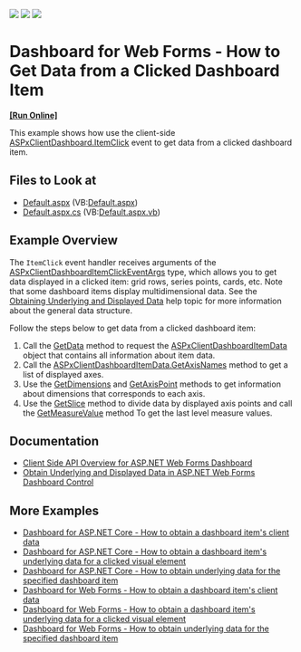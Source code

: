 <!-- default badges list -->
![](https://img.shields.io/endpoint?url=https://codecentral.devexpress.com/api/v1/VersionRange/230117938/18.2.10%2B)
[![](https://img.shields.io/badge/Open_in_DevExpress_Support_Center-FF7200?style=flat-square&logo=DevExpress&logoColor=white)](https://supportcenter.devexpress.com/ticket/details/T848291)
[![](https://img.shields.io/badge/📖_How_to_use_DevExpress_Examples-e9f6fc?style=flat-square)](https://docs.devexpress.com/GeneralInformation/403183)
<!-- default badges end -->

# Dashboard for Web Forms - How to Get Data from a Clicked Dashboard Item

<!-- run online -->
**[[Run Online]](https://codecentral.devexpress.com/230117938/)**
<!-- run online end -->

This example shows how use the client-side [ASPxClientDashboard.ItemClick](https://docs.devexpress.com/Dashboard/js-ASPxClientDashboard#js_ASPxClientDashboard_ItemClick) event to get data from a clicked dashboard item.
<!-- default file list -->
## Files to Look at
* [Default.aspx](./CS/WebApp/Default.aspx) (VB:[Default.aspx](./VB/WebApp/Default.aspx))
* [Default.aspx.cs](./CS/WebApp/Default.aspx.cs) (VB:[Default.aspx.vb](./VB/WebApp/Default.aspx.vb))
<!-- default file list end -->

## Example Overview

The `ItemClick` event handler receives arguments of the [ASPxClientDashboardItemClickEventArgs](https://docs.devexpress.com/Dashboard/js-ASPxClientDashboardItemClickEventArgs) type, which allows you to get data displayed in a clicked item: grid rows, series points, cards, etc. Note that some dashboard items display multidimensional data. See the [Obtaining Underlying and Displayed Data](https://docs.devexpress.com/Dashboard/18078/create-the-designer-and-viewer-applications/web-dashboard/aspnet-web-forms-dashboard-control/obtain-underlying-and-displayed-data) help topic for more information about the general data structure.

Follow the steps below to get data from a clicked dashboard item:

1. Call the [GetData](https://docs.devexpress.com/Dashboard/js-ASPxClientDashboardItemClickEventArgs#js_ASPxClientDashboardItemClickEventArgs_GetData) method to request the [ASPxClientDashboardItemData](https://docs.devexpress.com/Dashboard/js-ASPxClientDashboardItemData) object that contains all information about item data.
2. Call the [ASPxClientDashboardItemData.GetAxisNames](https://docs.devexpress.com/Dashboard/js-ASPxClientDashboardItemData#js_ASPxClientDashboardItemData_GetAxisNames) method to get a list of displayed axes.
3. Use the [GetDimensions](https://docs.devexpress.com/Dashboard/js-ASPxClientDashboardItemClickEventArgs#js_ASPxClientDashboardItemClickEventArgs_GetDimensions_axisName_) and [GetAxisPoint](https://docs.devexpress.com/Dashboard/js-ASPxClientDashboardItemClickEventArgs#js_ASPxClientDashboardItemClickEventArgs_GetAxisPoint_axisName_) methods to get information about dimensions that corresponds to each axis.
4. Use the [GetSlice](https://docs.devexpress.com/Dashboard/js-ASPxClientDashboardItemData#js_ASPxClientDashboardItemData_GetSlice_tuple_) method to divide data by displayed axis points and call the [GetMeasureValue](https://docs.devexpress.com/Dashboard/js-ASPxClientDashboardItemData#js_ASPxClientDashboardItemData_GetMeasureValue_measureId_) method To get the last level measure values.



## Documentation

- [Client Side API Overview for ASP.NET Web Forms Dashboard](https://docs.devexpress.com/Dashboard/116302/web-dashboard/aspnet-web-forms-dashboard-control/client-side-api-overview?p=netframework)
- [Obtain Underlying and Displayed Data in ASP.NET Web Forms Dashboard Control](https://docs.devexpress.com/Dashboard/18078/web-dashboard/aspnet-web-forms-dashboard-control/obtain-underlying-and-displayed-data)

## More Examples

- [Dashboard for ASP.NET Core - How to obtain a dashboard item's client data](https://github.com/DevExpress-Examples/asp-net-core-dashboard-get-client-data)
- [Dashboard for ASP.NET Core - How to obtain a dashboard item's underlying data for a clicked visual element](https://github.com/DevExpress-Examples/asp-net-core-dashboard-get-underlying-data-for-clicked-item)
- [Dashboard for ASP.NET Core - How to obtain underlying data for the specified dashboard item](https://github.com/DevExpress-Examples/asp-net-core-dashboard-display-item-underlying-data)
- [Dashboard for Web Forms - How to obtain a dashboard item's client data](https://github.com/DevExpress-Examples/how-to-obtain-a-dashboard-items-client-data-in-the-aspnet-dashboard-control-t492284)
- [Dashboard for Web Forms - How to obtain a dashboard item's underlying data for a clicked visual element](https://github.com/DevExpress-Examples/aspxdashboard-how-to-obtain-a-dashboard-items-underlying-data-for-a-clicked-visual-element-t492257)
- [Dashboard for Web Forms - How to obtain underlying data for the specified dashboard item](https://github.com/DevExpress-Examples/aspxdashboard-how-to-obtain-underlying-data-for-the-specified-dashboard-item-t518504)
